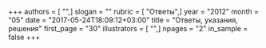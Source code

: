 +++
authors = [ "",]
slogan = ""
rubric = [ "Ответы",]
year = "2012"
month = "05"
date = "2017-05-24T18:09:12+03:00"
title = "Ответы, указания, решения"
first_page = "30"
illustrators = [ "",]
npages = "2"
in_sample = false
+++
